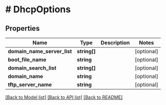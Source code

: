 # # DhcpOptions

## Properties

Name | Type | Description | Notes
------------ | ------------- | ------------- | -------------
**domain_name_server_list** | **string[]** |  | [optional]
**boot_file_name** | **string** |  | [optional]
**domain_search_list** | **string[]** |  | [optional]
**domain_name** | **string** |  | [optional]
**tftp_server_name** | **string** |  | [optional]

[[Back to Model list]](../../README.md#models) [[Back to API list]](../../README.md#endpoints) [[Back to README]](../../README.md)
